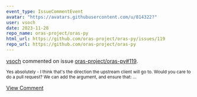 ```yaml
---
event_type: IssueCommentEvent
avatar: "https://avatars.githubusercontent.com/u/814322?"
user: vsoch
date: 2023-11-28
repo_name: oras-project/oras-py
html_url: https://github.com/oras-project/oras-py/issues/119
repo_url: https://github.com/oras-project/oras-py
---
```


<a href='https://github.com/vsoch' target='_blank'>vsoch</a> commented on issue <a href='https://github.com/oras-project/oras-py/issues/119' target='_blank'>oras-project/oras-py#119</a>.

<small>Yes absolutely - I think that's the direction the upstream client will go to. Would you care to do a pull request? We can add the argument, and ensure that:...</small>

<a href='https://github.com/oras-project/oras-py/issues/119' target='_blank'>View Comment</a>